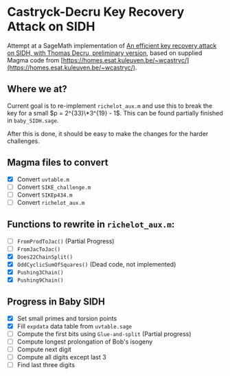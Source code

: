 # Castryck-Decru Key Recovery Attack on SIDH

Attempt at a SageMath implementation of [An efficient key recovery attack on SIDH, with Thomas Decru, preliminary version](https://eprint.iacr.org/2022/975.pdf), based on supplied Magma code from [https://homes.esat.kuleuven.be/~wcastryc/](https://homes.esat.kuleuven.be/~wcastryc/).

## Where we at?

Current goal is to re-implement `richelot_aux.m` and use this to break the key for a small $p = 2^{33}\*3^{19} - 1$. This can be found partially finished in `baby_SIDH.sage`. 

After this is done, it should be easy to make the changes for the harder challenges.

## Magma files to convert

- [x] Convert `uvtable.m`
- [ ] Convert `SIKE_challenge.m`
- [ ] Convert `SIKEp434.m`
- [ ] Convert `richelot_aux.m`

## Functions to rewrite in `richelot_aux.m`:

- [ ] `FromProdToJac()` (Partial Progress) 
- [ ] `FromJacToJac()`
- [x] `Does22ChainSplit()`
- [x] `OddCyclicSumOfSquares()` (Dead code, not implemented)
- [x] `Pushing3Chain()`
- [x] `Pushing9Chain()`

## Progress in Baby SIDH

- [x] Set small primes and torsion points
- [x] Fill `expdata` data table from `uvtable.sage`
- [ ] Compute the first bits using `Glue-and-split` (Partial progress)
- [ ] Compute longest prolongation of Bob's isogeny
- [ ] Compute next digit
- [ ] Compute all digits except last 3
- [ ] Find last three digits
